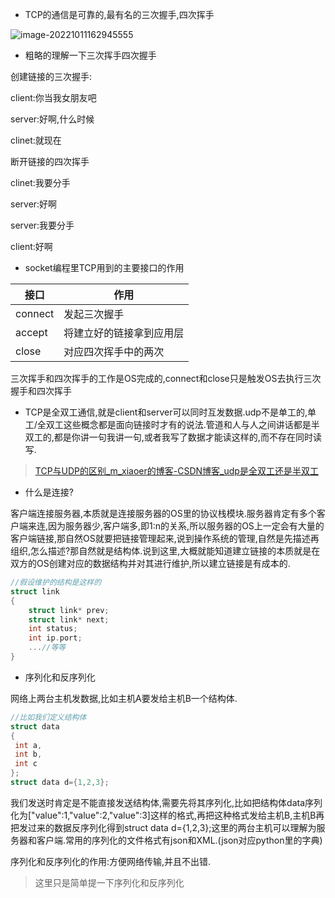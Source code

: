 - TCP的通信是可靠的,最有名的三次握手,四次挥手

![image-20221011162945555](https://ccl-1304888003.cos.ap-guangzhou.myqcloud.com/img/image-20221011162945555.png)

- 粗略的理解一下三次挥手四次握手

创建链接的三次握手:

client:你当我女朋友吧

server:好啊,什么时候

clinet:就现在

断开链接的四次挥手

clinet:我要分手

server:好啊

server:我要分手

client:好啊

- socket编程里TCP用到的主要接口的作用

| 接口    | 作用                     |
| ------- | ------------------------ |
| connect | 发起三次握手             |
| accept  | 将建立好的链接拿到应用层 |
| close   | 对应四次挥手中的两次     |

三次挥手和四次挥手的工作是OS完成的,connect和close只是触发OS去执行三次握手和四次挥手

- TCP是全双工通信,就是client和server可以同时互发数据.udp不是单工的,单工/全双工这些概念都是面向链接时才有的说法.管道和人与人之间讲话都是半双工的,都是你讲一句我讲一句,或者我写了数据才能读这样的,而不存在同时读写.

> [ TCP与UDP的区别_m_xiaoer的博客-CSDN博客_udp是全双工还是半双工](https://blog.csdn.net/m_xiaoer/article/details/72885418)

- 什么是连接?

客户端连接服务器,本质就是连接服务器的OS里的协议栈模块.服务器肯定有多个客户端来连,因为服务器少,客户端多,即1:n的关系,所以服务器的OS上一定会有大量的客户端链接,那自然OS就要把链接管理起来,说到操作系统的管理,自然是先描述再组织,怎么描述?那自然就是结构体.说到这里,大概就能知道建立链接的本质就是在双方的OS创建对应的数据结构并对其进行维护,所以建立链接是有成本的.

```c
//假设维护的结构是这样的
struct link
{
    struct link* prev;
    struct link* next;
    int status;
    int ip.port;
    ...//等等
}
```



- 序列化和反序列化

网络上两台主机发数据,比如主机A要发给主机B一个结构体.

```c
//比如我们定义结构体
struct data
{
 int a,
 int b,
 int c
};
struct data d={1,2,3};
```

我们发送时肯定是不能直接发送结构体,需要先将其序列化,比如把结构体data序列化为["value":1,"value":2,"value":3]这样的格式,再把这种格式发给主机B,主机B再把发过来的数据反序列化得到struct data d={1,2,3};这里的两台主机可以理解为服务器和客户端.常用的序列化的文件格式有json和XML.(json对应python里的字典)

序列化和反序列化的作用:方便网络传输,并且不出错.

> 这里只是简单提一下序列化和反序列化









